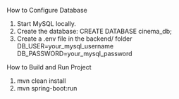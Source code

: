How to Configure Database
1. Start MySQL locally.
2. Create the database:
  CREATE DATABASE cinema_db;
3. Create a .env file in the backend/ folder
  DB_USER=your_mysql_username
  DB_PASSWORD=your_mysql_password

How to Build and Run Project
1. mvn clean install
2. mvn spring-boot:run
